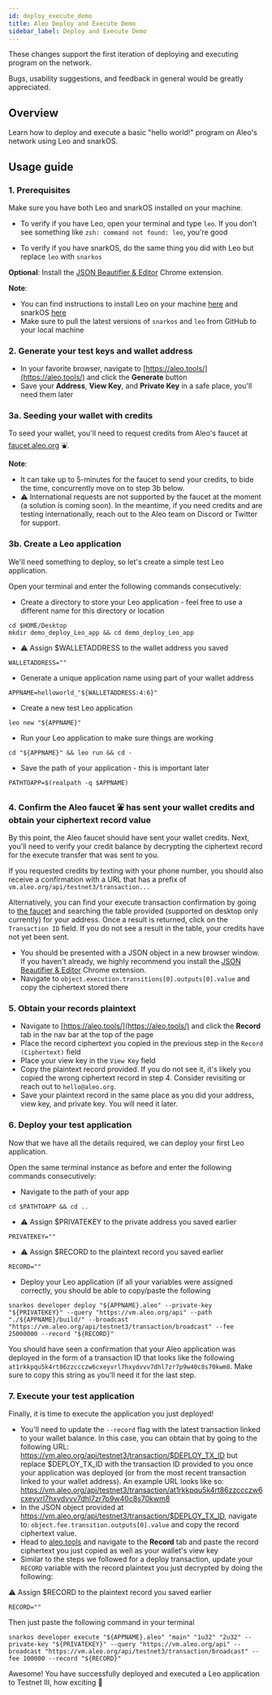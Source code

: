 ```yaml
---
id: deploy_execute_demo
title: Aleo Deploy and Execute Demo
sidebar_label: Deploy and Execute Demo
---
```


These changes support the first iteration of deploying and executing program on the network.

Bugs, usability suggestions, and feedback in general would be greatly appreciated.

## Overview

Learn how to deploy and execute a basic "hello world!" program on Aleo's network using Leo and snarkOS. 

## Usage guide

### 1. Prerequisites

Make sure you have both Leo and snarkOS installed on your machine.

* To verify if you have Leo, open your terminal and type `leo`. If you don't see something like `zsh: command not found: leo`, you're good

* To verify if you have snarkOS, do the same thing you did with Leo but replace `leo` with `snarkos`

**Optional**: Install the [JSON Beautifier & Editor](https://chrome.google.com/webstore/detail/json-beautifier-editor/lpopeocbeepakdnipejhlpcmifheolpl) Chrome extension.

**Note**:

* You can find instructions to install Leo on your machine [here](https://github.com/AleoHQ/leo) and snarkOS [here](https://github.com/AleoHQ/snarkos)
* Make sure to pull the latest versions of `snarkos` and `leo` from GitHub to your local machine

### 2. Generate your test keys and wallet address

* In your favorite browser, navigate to [https://aleo.tools/](https://aleo.tools/) and click the **Generate** button
* Save your **Address**, **View Key**, and **Private Key** in a safe place, you'll need them later

### 3a. Seeding your wallet with credits
<!-- markdown-link-check-disable -->

To seed your wallet, you'll need to request credits from Aleo's faucet at [faucet.aleo.org](https://faucet.aleo.org/) ⛲️. 

<!-- markdown-link-check-enable -->

**Note**: 

* It can take up to 5-minutes for the faucet to send your credits, to bide the time, concurrently move on to step 3b below.
* ⚠️ International requests are not supported by the faucet at the moment (a solution is coming soon). In the meantime, if you need credits and are testing internationally, reach out to the Aleo team on Discord or Twitter for support.

### 3b. Create a Leo application

We'll need something to deploy, so let's create a simple test Leo application.

Open your terminal and enter the following commands consecutively:

* Create a directory to store your Leo application - feel free to use a different name for this directory or location

```
cd $HOME/Desktop
mkdir demo_deploy_Leo_app && cd demo_deploy_Leo_app
```

* ⚠️ Assign $WALLETADDRESS to the wallet address you saved

```
WALLETADDRESS=""
```

* Generate a unique application name using part of your wallet address

```
APPNAME=helloworld_"${WALLETADDRESS:4:6}"
```

* Create a new test Leo application

```
leo new "${APPNAME}"
```

* Run your Leo application to make sure things are working

```
cd "${APPNAME}" && leo run && cd -
```

* Save the path of your application - this is important later

```
PATHTOAPP=$(realpath -q $APPNAME)
```

### 4. Confirm the Aleo faucet ⛲️ has sent your wallet credits and obtain your ciphertext record value

By this point, the Aleo faucet should have sent your wallet credits. Next, you'll need to verify your credit balance by decrypting the ciphertext record for the execute transfer that was sent to you. 

If you requested credits by texting with your phone number, you should also receive a confirmation with a URL that has a prefix of `vm.aleo.org/api/testnet3/transaction...` 

Alternatively, you can find your execute transaction confirmation by going to [the faucet](https://faucet.aleo.org/) and searching the table provided (supported on desktop only currently) for your address. Once a result is returned, click on the `Transaction ID` field. If you do not see a result in the table, your credits have not yet been sent.

* You should be presented with a JSON object in a new browser window. If you haven't already, we highly recommend you install the [JSON Beautifier & Editor](https://chrome.google.com/webstore/detail/json-beautifier-editor/lpopeocbeepakdnipejhlpcmifheolpl) Chrome extension.
* Navigate to `object.execution.transitions[0].outputs[0].value` and copy the ciphertext stored there

### 5. Obtain your records plaintext

* Navigate to [https://aleo.tools/](https://aleo.tools/) and click the **Record** tab in the nav bar at the top of the page
* Place the record ciphertext you copied in the previous step in the `Record (Ciphertext)` field
* Place your view key in the `View Key` field
* Copy the plaintext record provided. If you do not see it, it's likely you copied the wrong ciphertext record in step 4. Consider revisiting or reach out to `hello@aleo.org`.
* Save your plaintext record in the same place as you did your address, view key, and private key. You will need it later.

### 6. Deploy your test application

Now that we have all the details required, we can deploy your first Leo application.

Open the same terminal instance as before and enter the following commands consecutively:

* Navigate to the path of your app

```
cd $PATHTOAPP && cd ..
```

* ⚠️ Assign $PRIVATEKEY to the private address you saved earlier

```
PRIVATEKEY=""
```

* ⚠️ Assign $RECORD to the plaintext record you saved earlier

```
RECORD=""
```

* Deploy your Leo application (if all your variables were assigned correctly, you should be able to copy/paste the following

```
snarkos developer deploy "${APPNAME}.aleo" --private-key "${PRIVATEKEY}" --query "https://vm.aleo.org/api" --path "./${APPNAME}/build/" --broadcast "https://vm.aleo.org/api/testnet3/transaction/broadcast" --fee 25000000 --record "${RECORD}"
```

You should have seen a confirmation that your Aleo application was deployed in the form of a transaction ID that looks like the following `at1rkkpqu5k4rt86zzccczw6cxeyvrl7hxydvvv7dhl7zr7p9w40c8s70kwm8`. Make sure to copy this string as you'll need it for the last step.

### 7. Execute your test application
<!-- markdown-link-check-disable -->

Finally, it is time to execute the application you just deployed!

* You'll need to update the `--record` flag with the latest transaction linked to your wallet balance. In this case, you can obtain that by going to the following URL: https://vm.aleo.org/api/testnet3/transaction/$DEPLOY_TX_ID but replace $DEPLOY_TX_ID with the transaction ID provided to you once your application was deployed (or from the most recent transaction linked to your wallet address). An example URL looks like so: https://vm.aleo.org/api/testnet3/transaction/at1rkkpqu5k4rt86zzccczw6cxeyvrl7hxydvvv7dhl7zr7p9w40c8s70kwm8
* In the JSON object provided at https://vm.aleo.org/api/testnet3/transaction/$DEPLOY_TX_ID, navigate to: `object.fee.transition.outputs[0].value` and copy the record ciphertext value.
* Head to [aleo.tools](https://aleo.tools/) and navigate to the **Record** tab and paste the record ciphertext you just copied as well as your wallet's view key
* Similar to the steps we followed for a deploy transaction, update your `RECORD` variable with the record plaintext you just decrypted by doing the following:

<!-- markdown-link-check-enable -->

⚠️ Assign $RECORD to the plaintext record you saved earlier

```
RECORD=""
```

Then just paste the following command in your terminal

```
snarkos developer execute "${APPNAME}.aleo" "main" "1u32" "2u32" --private-key "${PRIVATEKEY}" --query "https://vm.aleo.org/api" --broadcast "https://vm.aleo.org/api/testnet3/transaction/broadcast" --fee 100000 --record "${RECORD}"
```

Awesome! You have successfully deployed and executed a Leo application to Testnet III, how exciting 🎉
